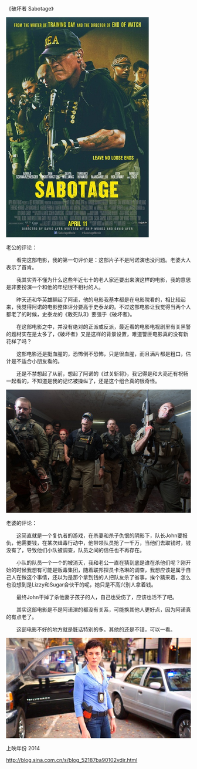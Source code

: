 《破坏者 Sabotage》

			
![](./img/001vda4xzy6OlYGl7Bkde&690.jpg)


老公的评论：

　　看完这部电影，我的第一句评价是：这部片子不是阿诺演也没问题。老婆大人表示了首肯。

　　我其实弄不懂为什么这些年近七十的老人家还要出来演这样的电影，我的意思是非要扮演一个和他的年纪很不相衬的人。


　　昨天还和华英雄聊起了阿诺，他的电影我基本都是在电影院看的，相比较起来，我觉得阿诺的电影整体评分要高于史泰龙的。不过这部电影让我觉得当两个人都老了的时候，史泰龙的《敢死队3》要强于《破坏者》。


　　在这部电影之中，并没有绝对的正派或反派，最近看的电影电视剧里有关黑警的题材实在是太多了，《破坏者》又是这样的背景设置，难道警匪电影真的没有新花样了吗？

　　这部电影还是挺血腥的，恐怖倒不恐怖，只是很血腥，而且满片都是粗口，估计是不适合小朋友看的。


　　还是不禁想起了从前，想起了阿诺的《过关斩将》，我记得是和大亮还有祝畅一起看的，不知道是我的记忆被操纵了，还是这个组合真的很奇怪。

![](./img/001vda4xzy6OlYHc9Y0bc&690.jpg)


老婆的评论：


　　这简直就是一个复仇者的游戏，在杀妻和杀子仇恨的阴影下，队长John要报仇，他需要钱，在某次缉毒行动中，他带领队员抢了一千万，当他们去取钱时，钱没有了，导致他们小队被调查，队员之间的信任也不再存在。


　　小队的队员一个一个的被消灭，我和老公一直在猜到底是谁在杀他们呢？刚开始的时候我想有可能是贩毒集团，随着联邦探员卡洛琳的调查，我想应该是属于自己人在做这个事情，还以为是那个拿到钱的人把队友杀了省事，挨个猜来着，怎么也没想到是Lizzy和Sugar合伙干的呢，她只是不高兴别人拿着钱。

　　最终John干掉了杀他妻子孩子的人，自己也受伤了，应该也活不了吧。

　　其实这部电影是不是阿诺演的都没有关系，可能换其他人更好点，因为阿诺真的有点老了。

　　这部电影不好的地方就是脏话特别的多。其他的还是不错，可以一看。


![](./img/001vda4xzy6OlYIfShr19&690.jpg)


上映年份 2014							
		
http://blog.sina.com.cn/s/blog_52187ba90102vdir.html
